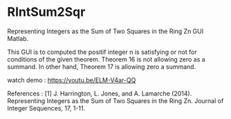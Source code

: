# RIntSum2Sqr
Representing Integers as the Sum of Two Squares in the Ring Zn
GUI Matlab.

This GUI is to computed the positif integer n is satisfying or not for conditions of the given theorem. Theorem 16 is not allowing zero as a summand. In other hand, Theorem 17 is allowing zero a summand.

watch demo : https://youtu.be/ELM-V4ar-QQ

References :
[1] J. Harrington, L. Jones, and A. Lamarche (2014). Representing Integers as the Sum of Two Squares in the Ring Zn. Journal of Integer Sequences, 17, 1-11.
